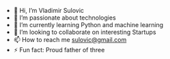 - 👋 Hi, I’m Vladimir Sulovic
- 👀 I’m passionate about technologies
- 🌱 I’m currently learning Python and machine learning
- 💞️ I’m looking to collaborate on interesting Startups
- 📫 How to reach me sulovic@gmail.com
- ⚡ Fun fact: Proud father of three
<!---
sulovic/sulovic is a ✨ special ✨ repository because its `README.md` (this file) appears on your GitHub profile.
You can click the Preview link to take a look at your changes.
--->
